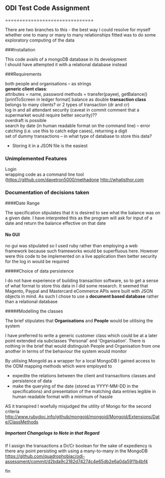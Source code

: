## ODI Test Code Assignment
===============================

There are two branches to this - the best way I could resolve for myself whether one to many or many to many relationships fitted was to do some exploratory computing of the data

###Installation

This code avails of a mongoDB database in its development  
I should have attempted it with a relational database instead  

###Requirements

both people and organisations – as strings  
**generic client class**:  
    attributes = name, password
    methods = transfer(payee), 
    getBalance() [printToScreen in ledger format] balance as double
**transaction class**  
    belongs to many clients?
    or 2 types of transaction (dr and cr)  
log in and all attendant security (caveat in commit comment that a supermarket would require better security)??  
overdraft is possible  
search by date (in human readable format on the command line) – error catching (i.e. use this to catch edge cases), returning a digit  
set of dummy transactions – in what type of database to store this data?  
- Storing it in a JSON file is the easiest  

### Unimplemented Features

Login  
wrapping code as a command line tool (https://github.com/davetron5000/methadone  http://whatisthor.com


### Documentation of decisions taken

####Date Range

The specification stipulates that it is desired to see what the balance was on a given date. I have interpreted this as the program will ask for input of a date and return the balance effective on that date

#### No GUI

no gui was stipulated so I used ruby rather than employing a web framework because such frameworks would be superfluous here. However were this code to be implemented on a live application then better security for the log in would be required

#####Choice of data persistence

I do not have experience of building transaction software, so to get a sense of what format to store this data in I did some research. It seemed that Magento, Paypal and Mastercard eCommerce APIs were built with JSON objects in mind. As such I chose to use a **document based database** rather than a relational database

#####Modelling the classes

The brief stipulates that **Organisations** and **People** would be utilising the system  

I have preferred to write a generic customer class which could be at a later point extended via subclasses 'Personal' and 'Organisation'. There is nothing in the brief that would distinguish People and Organisation from one another in terms of the behaviour the system would monitor  

By utilising MongoId as a wrapper for a local MongoDB I gained access to the ODM mapping methods which were employed to  
* expedite the relations between the client and transactions classes and persistence of data
* make the querying of the date (stored as YYYY-MM-DD in the specifications) and presentation of the matching data entries legible in human readable format with a minimum of hassle

AS it transpired I woefully misjudged the utility of Mongo for the second criteria http://www.rubydoc.info/github/mongoid/mongoid/Mongoid/Extensions/Date/ClassMethods  

##### Important Changelogs to Note in that Regard

If I assign the transactions a Dr/Cr boolean for the sake of expediency is there any point persisting with using a many-to-many in the MongoDB https://github.com/quadrophobiac/odi-assessment/commit/d2bda9c2182d74274c4e65db2e6a0da5911b4bf4


fin